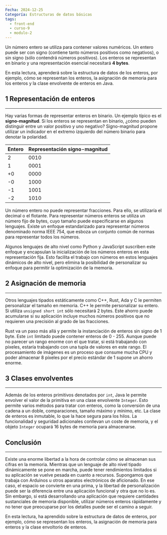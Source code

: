 ```yaml
---
Fecha: 2024-12-25
Categoría: Estructuras de datos básicas
tags:
  - front-end
  - curso-9
  - modulo-2
---
```

Un número entero se utiliza para contener valores numéricos. Un entero puede ser con signo (contiene tanto números positivos como negativos), o sin signo (sólo contendrá números positivos). Los enteros se representan en binario y una representación esencial necesitará **4 bytes**.

En esta lectura, aprenderá sobre la estructura de datos de los enteros, por ejemplo, cómo se representan los enteros, la asignación de memoria para los enteros y la clase envolvente de enteros en Java.

## **1 Representación de enteros**
---
Hay varias formas de representar enteros en binario. Un ejemplo típico es el **signo-magnitud**. Si los enteros se representan en binario, ¿cómo pueden distinguir entre un valor positivo y uno negativo? Signo-magnitud propone utilizar un indicador en el extremo izquierdo del número binario para denotar la polaridad.

|Entero|Representación signo-magnitud|
|---|---|
|2|0010|
|1|0001|
|+0|0000|
|-0|1000|
|-1|1001|
|-2|1010|

Un número entero no puede representar fracciones. Para ello, se utilizaría el decimal o el flotante. Para representar números enteros se utiliza un número fijo de bytes, cuyo tamaño puede especificarse en algunos lenguajes. Existe un enfoque estandarizado para representar números denominado norma IEEE 754, que esboza un conjunto común de normas para representar todos los números.

Algunos lenguajes de alto nivel como Python y JavaScript suscriben este enfoque y encapsulan la inicialización de los números enteros en esta representación fija. Esto facilita el trabajo con números en estos lenguajes dinámicos de alto nivel, pero elimina la posibilidad de personalizar su enfoque para permitir la optimización de la memoria.

## **2 Asignación de memoria**
---
Otros lenguajes tipados estáticamente como C++, Rust, Ada y C le permiten personalizar el tamaño en memoria. C++ le permite personalizar su entero. Si utiliza `unsigned short int` sólo necesitará 2 bytes. Este ahorro puede acumularse si su aplicación incluye muchos números positivos que no requieren una precisión al grado de las fracciones.

Rust va un paso más allá y permite la instanciación de enteros sin signo de 1 byte. Este `int` limitado puede contener enteros de 0 - 255. Aunque puede no parecer un rango enorme con el que tratar, si está trabajando con píxeles, estaría trabajando con una tupla de valores en este rango. El procesamiento de imágenes es un proceso que consume mucha CPU y poder almacenar 8 píxeles por el precio estándar de 1 supone un ahorro enorme.

## **3 Clases envolventes**
---
Además de los enteros primitivos denotados por `int`, Java le permite envolver el valor de la primitiva en una clase envolvente `Integer`. Esto permite varios métodos para tratar con enteros, como la conversión de una cadena a un doble, comparaciones, tamaño máximo y mínimo, etc. La clase de enteros es inmutable, lo que la hace segura para los hilos. La funcionalidad y seguridad adicionales conllevan un coste de memoria, y el objeto `Integer` ocupará 16 bytes de memoria para almacenarse.

## **Conclusión**
---
Existe una enorme libertad a la hora de controlar cómo se almacenan sus cifras en la memoria. Mientras que un lenguaje de alto nivel tipado dinámicamente se pone en marcha, puede tener rendimientos limitados si su aplicación se vuelve pesada en cuanto a recursos. Supongamos que trabaja con Arduinos u otros aparatos electrónicos de aficionado. En ese caso, el espacio se convierte en una prima, y la libertad de personalización puede ser la diferencia entre una aplicación funcional y otra que no lo es. Sin embargo, si está desarrollando una aplicación que requiere cantidades sustanciales de memoria disponible, utilizar números enteros rápidamente y no tener que preocuparse por los detalles puede ser el camino a seguir.

En esta lectura, ha aprendido sobre la estructura de datos de enteros, por ejemplo, cómo se representan los enteros, la asignación de memoria para enteros y la clase envoltorio de enteros.